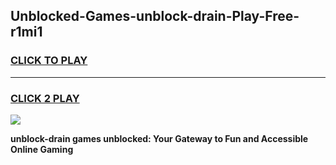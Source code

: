 
## Unblocked-Games-unblock-drain-Play-Free-r1mi1
<h3>
<a href="https://premium76.site?title=unblock-drain&ref=23A">CLICK TO PLAY</a></h3>
<hr>

<h3>
<a href="https://premium76.site?title=unblock-drain&ref=23A">CLICK 2 PLAY</a>
  
</h3>

<a href="https://premium76.site?title=unblock-drain&ref=23A"><img src="https://clearcache.store/games.png"></a>


**unblock-drain games unblocked: Your Gateway to Fun and Accessible Online Gaming**
